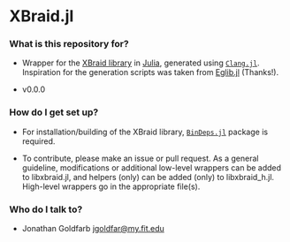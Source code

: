 XBraid.jl
=======
### What is this repository for? ###

* Wrapper for the [XBraid library](https://computation.llnl.gov/project/parallel-time-integration/software.php) in [Julia](http://julialang.org/), generated using [`Clang.jl`](https://github.com/ihnorton/Clang.jl). Inspiration for the generation scripts was taken from [Eglib.jl](https://github.com/ihnorton/Eglib.jl/blob/master/util/wrap.jl) (Thanks!).

* v0.0.0

### How do I get set up? ###

* For installation/building of the XBraid library, [`BinDeps.jl`](https://github.com/JuliaLang/BinDeps.jl) package is required.

* To contribute, please make an issue or pull request. As a general guideline, modifications or additional low-level wrappers can be added to libxbraid.jl, and helpers (only) can be added (only) to libxbraid_h.jl. High-level wrappers go in the appropriate file(s).

### Who do I talk to? ###

* Jonathan Goldfarb <jgoldfar@my.fit.edu>
